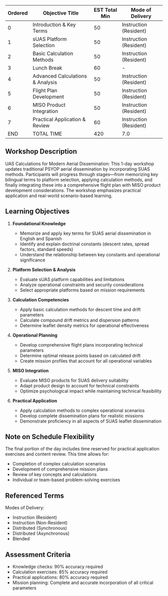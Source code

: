 | Ordered | Objective Title                   | EST Total Min | Mode of Delivery          |
| ------- | --------------------------------- | ------------- | ------------------------- |
| 0       | Introduction & Key Terms          | 50            | Instruction (Resident)    |
| 1       | sUAS Platform Selection           | 50            | Instruction (Resident)    |
| 2       | Basic Calculation Methods         | 50            | Instruction (Resident)    |
| 3       | Lunch Break                       | 60            | -                         |
| 4       | Advanced Calculations & Analysis  | 50            | Instruction (Resident)    |
| 5       | Flight Plan Development           | 50            | Instruction (Resident)    |
| 6       | MISO Product Integration          | 50            | Instruction (Resident)    |
| 7       | Practical Application & Review    | 60            | Instruction (Resident)    |
| END     | TOTAL TIME                        | 420           | 7.0                       |

## Workshop Description
UAS Calculations for Modern Aerial Dissemination: This 1-day workshop updates traditional PSYOP aerial dissemination by incorporating SUAS methods. Participants will progress through stages—from memorizing key bilingual terms to platform selection, applying calculation methods, and finally integrating these into a comprehensive flight plan with MISO product development considerations. The workshop emphasizes practical application and real-world scenario-based learning.

## Learning Objectives
1. **Foundational Knowledge**
   - Memorize and apply key terms for SUAS aerial dissemination in English and Spanish
   - Identify and explain doctrinal constants (descent rates, spread factors, standard speeds)
   - Understand the relationship between key constants and operational significance

2. **Platform Selection & Analysis**
   - Evaluate sUAS platform capabilities and limitations
   - Analyze operational constraints and security considerations
   - Select appropriate platforms based on mission requirements

3. **Calculation Competencies**
   - Apply basic calculation methods for descent time and drift parameters
   - Calculate compound drift metrics and dispersion patterns
   - Determine leaflet density metrics for operational effectiveness

4. **Operational Planning**
   - Develop comprehensive flight plans incorporating technical parameters
   - Determine optimal release points based on calculated drift
   - Create mission profiles that account for all operational variables

5. **MISO Integration**
   - Evaluate MISO products for SUAS delivery suitability
   - Adapt product design to account for technical constraints
   - Optimize psychological impact while maintaining technical feasibility

6. **Practical Application**
   - Apply calculation methods to complex operational scenarios
   - Develop complete dissemination plans for realistic missions
   - Demonstrate proficiency in all aspects of SUAS leaflet dissemination

## Note on Schedule Flexibility
The final portion of the day includes time reserved for practical application exercises and content review. This time allows for:
- Completion of complex calculation scenarios
- Development of comprehensive mission plans
- Review of key concepts and calculations
- Individual or team-based problem-solving exercises

## Referenced Terms
Modes of Delivery:
- Instruction (Resident)
- Instruction (Non-Resident)
- Distributed (Synchronous)
- Distributed (Asynchronous)
- Blended

## Assessment Criteria
- Knowledge checks: 90% accuracy required
- Calculation exercises: 85% accuracy required
- Practical applications: 80% accuracy required
- Mission planning: Complete and accurate incorporation of all critical parameters
